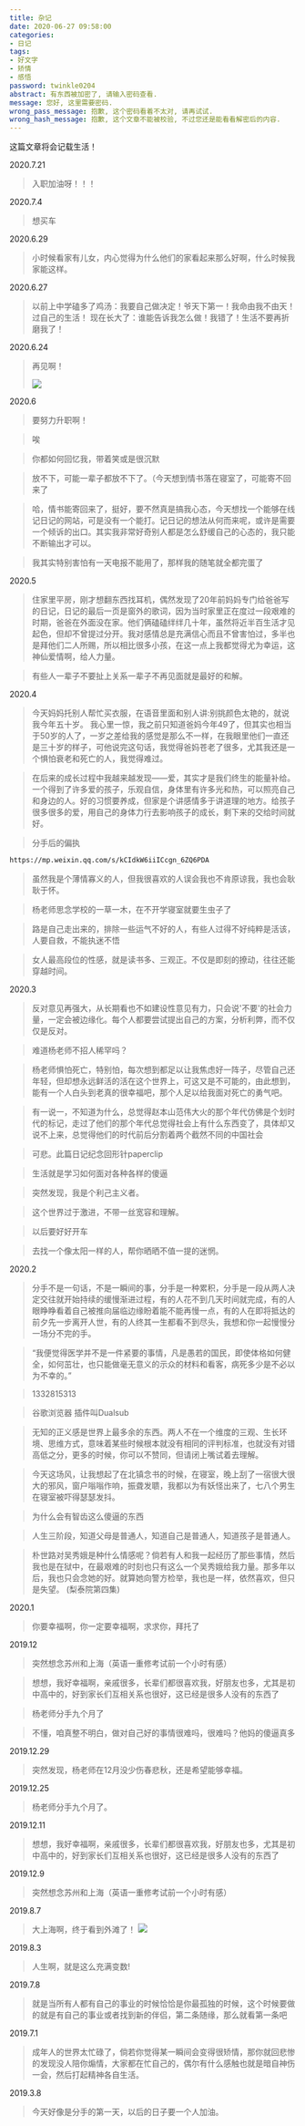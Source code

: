 ```yaml
---
title: 杂记
date: 2020-06-27 09:58:00
categories:
- 日记
tags:
- 好文字
- 矫情
- 感悟
password: twinkle0204
abstract: 有东西被加密了, 请输入密码查看.
message: 您好, 这里需要密码.
wrong_pass_message: 抱歉, 这个密码看着不太对, 请再试试.
wrong_hash_message: 抱歉, 这个文章不能被校验, 不过您还是能看看解密后的内容.
---
```


这篇文章将会记载生活！

2020.7.21

> 入职加油呀！！！

2020.7.4
>想买车

2020.6.29
>小时候看家有儿女，内心觉得为什么他们的家看起来那么好啊，什么时候我家能这样。

2020.6.27
>以前上中学磕多了鸡汤：我要自己做决定！爷天下第一！我命由我不由天！过自己的生活！
>现在长大了：谁能告诉我怎么做！我错了！生活不要再折磨我了！

2020.6.24
>再见啊！
> 
>![](/images/20200624.jpg)

2020.6

>要努力升职啊！

>唉

>你都如何回忆我，带着笑或是很沉默

>放不下，可能一辈子都放不下了。（今天想到情书落在寝室了，可能寄不回来了

>哈，情书能寄回来了，挺好，要不然真是搞我心态，今天想找一个能够在线记日记的网站，可是没有一个能打。记日记的想法从何而来呢，或许是需要一个倾诉的出口。其实我非常好奇别人都是怎么舒缓自己的心态的，我只能不断输出才可以。

>我其实特别害怕有一天电报不能用了，那样我的随笔就全都完蛋了

2020.5

>住家里平房，刚才想翻东西找耳机，偶然发现了20年前妈妈专门给爸爸写的日记，日记的最后一页是窗外的歌词，因为当时家里正在度过一段艰难的时期，爸爸在外面没在家。他们俩磕磕绊绊几十年，虽然将近半百生活才见起色，但却不曾提过分开。我对感情总是充满信心而且不曾害怕过，多半也是拜他们二人所赐，所以相比很多小孩，在这一点上我都觉得尤为幸运，这神仙爱情啊，给人力量。

>有些人一辈子不要扯上关系一辈子不再见面就是最好的和解。

2020.4

>今天妈妈托别人帮忙买衣服，在语音里面和别人讲:别挑颜色太艳的，就说我今年五十岁。 我心里一惊，我之前只知道爸妈今年49了，但其实也相当于50岁的人了，一岁之差给我的感觉是那么不一样，在我眼里他们一直还是三十岁的样子，可他说完这句话，我觉得爸妈苍老了很多，尤其我还是一个惧怕衰老和死亡的人，我觉得难过。

>在后来的成长过程中我越来越发现——爱，其实才是我们终生的能量补给。一个得到了许多爱的孩子，乐观自信，身体里有许多光和热，可以照亮自己和身边的人。好的习惯要养成，但家是个讲感情多于讲道理的地方。给孩子很多很多的爱，用自己的身体力行去影响孩子的成长，剩下来的交给时间就好。

>分手后的偏执
```bash
https://mp.weixin.qq.com/s/kCIdkW6iiICcgn_6ZQ6PDA
```

>虽然我是个薄情寡义的人，但我很喜欢的人误会我也不肯原谅我，我也会耿耿于怀。

>杨老师思念学校的一草一木，在不开学寝室就要生虫子了

>路是自己走出来的，排除一些运气不好的人，有些人过得不好纯粹是活该，人要自救，不能执迷不悟

>女人最高段位的性感，就是读书多、三观正。不仅是即刻的撩动，往往还能穿越时间。

2020.3

>反对意见再强大，从长期看也不如建设性意见有力，只会说'不要'的社会力量，一定会被边缘化。每个人都要尝试提出自己的方案，分析利弊，而不仅仅是反对。

>难道杨老师不招人稀罕吗？

>杨老师惧怕死亡，特别怕，每次想到都足以让我焦虑好一阵子，尽管自己还年轻，但却想永远鲜活的活在这个世界上，可这又是不可能的，由此想到，能有一个人白头到老真的很幸福吧，那个人足以给我面对死亡的勇气吧。

>有一说一，不知道为什么，总觉得赵本山范伟大火的那个年代仿佛是个划时代的标记，走过了他们的那个年代总觉得社会上有什么东西变了，具体却又说不上来，总觉得他们的时代前后分割着两个截然不同的中国社会

>可悲。此篇日记纪念回形针paperclip

>生活就是学习如何面对各种各样的傻逼

>突然发现，我是个利己主义者。

>这个世界过于激进，不带一丝宽容和理解。

>以后要好好开车

>去找一个像太阳一样的人，帮你晒晒不值一提的迷惘。


2020.2

>分手不是一句话，不是一瞬间的事，分手是一种累积，分手是一段从两人决定交往就开始持续的缓慢渐进过程，有的人花不到几天时间就完成，有的人眼睁睁看着自己被推向届临边缘盼着能不能再慢一点，有的人在即将抵达的前夕先一步离开人世，有的人终其一生都看不到尽头，我想和你一起慢慢分一场分不完的手。

>“我便觉得医学并不是一件紧要的事情，凡是愚若的国民，即使体格如何健全，如何茁壮，也只能做毫无意义的示众的材料和看客，病死多少是不必以为不幸的。”

>1332815313

>谷歌浏览器  插件叫Dualsub

>无知的正义感是世界上最多余的东西。两人不在一个维度的三观、生长环境、思维方式，意味着某些时候根本就没有相同的评判标准，也就没有对错高低之分，更多的时候，你可以不赞同，但请闭上嘴试着去理解。

>今天这场风，让我想起了在北镇念书的时候，在寝室，晚上刮了一宿很大很大的邪风，窗户嗡嗡作响，振聋发聩，我都以为有妖怪出来了，七八个男生在寝室被吓得瑟瑟发抖。

>为什么会有智齿这么傻逼的东西

>人生三阶段，知道父母是普通人，知道自己是普通人，知道孩子是普通人。

>朴世路对吴秀娥是种什么情感呢？倘若有人和我一起经历了那些事情，然后我也是在狱中，在最艰难的时刻也只有这么一个吴秀娥给我力量。那多年以后，我也只会念她的好。就算她向警方检举，我也是一样，依然喜欢，但只是失望。  (梨泰院第四集)

2020.1

>你要幸福啊，你一定要幸福啊，求求你，拜托了

2019.12

>突然想念苏州和上海（英语一重修考试前一个小时有感）

>想想，我好幸福啊，亲戚很多，长辈们都很喜欢我，好朋友也多，尤其是初中高中的，好到家长们互相关系也很好，这已经是很多人没有的东西了

>杨老师分手九个月了

>不懂，咱真整不明白，做对自己好的事情很难吗，很难吗？他妈的傻逼真多

2019.12.29
>突然发现，杨老师在12月没少伤春悲秋，还是希望能够幸福。

2019.12.25
>杨老师分手九个月了。

2019.12.11
>想想，我好幸福啊，亲戚很多，长辈们都很喜欢我，好朋友也多，尤其是初中高中的，好到家长们互相关系也很好，这已经是很多人没有的东西了

2019.12.9
>突然想念苏州和上海（英语一重修考试前一个小时有感）

2019.8.7
>大上海啊，终于看到外滩了！
![](/images/shanghai.jpg)

2019.8.3
>人生啊，就是这么充满变数!

2019.7.8
>就是当所有人都有自己的事业的时候恰恰是你最孤独的时候，这个时候要做的就是有自己的事业或者找到新的伴侣，第二条随缘，那么就看第一条吧

2019.7.1
>成年人的世界太忙碌了，倘若你觉得某一瞬间会变得很矫情，那你就回悲惨的发现没人陪你煽情，大家都在忙自己的，偶尔有什么感触也就是暗自神伤一会，然后打起精神各自生活。

2019.3.8

>今天好像是分手的第一天，以后的日子要一个人加油。